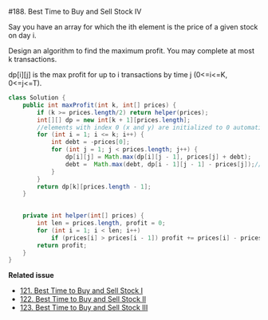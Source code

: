 #188. Best Time to Buy and Sell Stock IV

Say you have an array for which the ith element is the price of a given stock on day i.

Design an algorithm to find the maximum profit. You may complete at most k transactions.

dp[i][j] is the max profit for up to i transactions by time j (0<=i<=K, 0<=j<=T).
```java
class Solution {
    public int maxProfit(int k, int[] prices) {
        if (k >= prices.length/2) return helper(prices);    
        int[][] dp = new int[k + 1][prices.length];
        //elements with index 0 (x and y) are initialized to 0 automatically
        for (int i = 1; i <= k; i++) {
            int debt = -prices[0];
            for (int j = 1; j < prices.length; j++) {
                dp[i][j] = Math.max(dp[i][j - 1], prices[j] + debt);
                debt =  Math.max(debt, dp[i - 1][j - 1] - prices[j]);//This operation is on the same row, meaning same number of transactions
            }
        }
        return dp[k][prices.length - 1];
    }
    

    private int helper(int[] prices) {
        int len = prices.length, profit = 0;
        for (int i = 1; i < len; i++)
            if (prices[i] > prices[i - 1]) profit += prices[i] - prices[i - 1];
        return profit;
    }
}
```


**Related issue**
* [121. Best Time to Buy and Sell Stock I](../Directory/121.md) 
* [122. Best Time to Buy and Sell Stock II](../Directory/122.md) 
* [123. Best Time to Buy and Sell Stock III](../Directory/123.md) 



